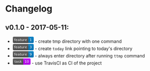 # Changelog

## v0.1.0 - 2017-05-11:

* [![](changelog/img/1.png)](https://github.com/msiwak/TodayTmp/issues/1) - create tmp directory with one command
* [![](changelog/img/3.png)](https://github.com/msiwak/TodayTmp/issues/3) - create `today` link pointing to today's directory
* [![](changelog/img/9.png)](https://github.com/msiwak/TodayTmp/issues/9) - always enter directory after running `ttmp` command
* [![](changelog/img/10.png)](https://github.com/msiwak/TodayTmp/issues/10) - use TravisCI as CI of the project
